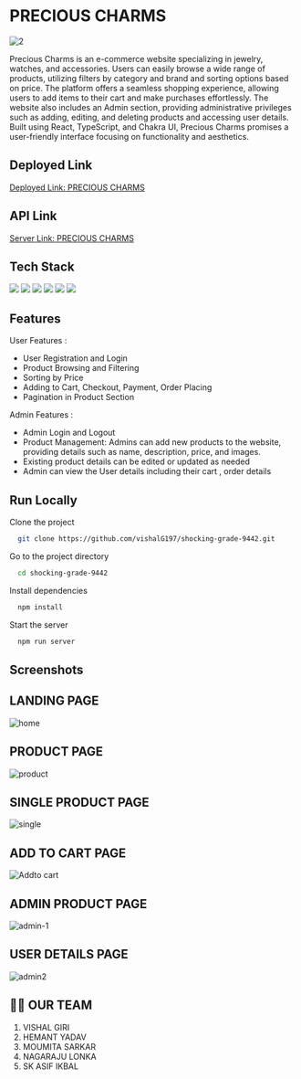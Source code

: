 
# PRECIOUS CHARMS

![2](https://github.com/vishalG197/shocking-grade-9442/assets/119415070/a58b3d11-8d79-48f1-9ccb-14f491fae506)


Precious Charms is an e-commerce website specializing in jewelry, watches, and accessories. Users can easily browse a wide range of products, utilizing filters by category and brand and sorting options based on price. The platform offers a seamless shopping experience, allowing users to add items to their cart and make purchases effortlessly. The website also includes an Admin section, providing administrative privileges such as adding, editing, and deleting products and accessing user details. Built using React, TypeScript, and Chakra UI, Precious Charms promises a user-friendly interface focusing on functionality and aesthetics.


## Deployed Link
[Deployed Link:  PRECIOUS CHARMS]((https://precious-charms.vercel.app/))

## API Link
[Server Link:  PRECIOUS CHARMS](https://monkeyapi-2-0.onrender.com/)

## Tech Stack
<div>
  <img src="https://img.shields.io/badge/React-text?style=for-the-badge&logo=React&color=204456" />
   <img src="https://img.shields.io/badge/redux-text?style=for-the-badge&logo=redux&color=204456" />
   <img src="https://img.shields.io/badge/typescript-text?style=for-the-badge&logo=typescript&color=204456" />
   <img src="https://img.shields.io/badge/chakraui-text?style=for-the-badge&logo=chakraui&color=204456" />
 <img src="https://img.shields.io/badge/HTML5-text?style=for-the-badge&logo=HTML5&color=2b3b35" />
  <img src="https://img.shields.io/badge/javascript-text?style=for-the-badge&logo=javascript&color=204456" />
</div>

## Features

User Features :
- User Registration and Login
- Product Browsing and Filtering
- Sorting by Price
- Adding to Cart, Checkout, Payment, Order Placing
- Pagination in Product Section

Admin Features :
- Admin  Login and Logout
- Product Management: Admins can add new products to the website, providing details such as name, description, price, and images.
- Existing product details can be edited or updated as needed
- Admin can view the User details including their cart , order details


## Run Locally

Clone the project

```bash
  git clone https://github.com/vishalG197/shocking-grade-9442.git
```

Go to the project directory

```bash
  cd shocking-grade-9442
```

Install dependencies

```bash
  npm install 

```

Start the server

```bash
  npm run server
```

## Screenshots

## LANDING PAGE
![home](https://github.com/vishalG197/shocking-grade-9442/assets/119415070/276d6f9a-6ca6-4b1a-a143-a381c4f75fd3)

## PRODUCT PAGE
![product](https://github.com/vishalG197/shocking-grade-9442/assets/119415070/8d1bf562-1baa-47fc-9543-c7d3e72decc5)

## SINGLE PRODUCT PAGE
![single](https://github.com/vishalG197/shocking-grade-9442/assets/119415070/4b2b7fac-b970-4ee6-8d2e-781fe0b1ae8b)

## ADD TO CART PAGE
![Addto cart](https://github.com/vishalG197/shocking-grade-9442/assets/119415070/64249a2d-b124-4de0-ab2f-102205a54fa7)

## ADMIN PRODUCT PAGE
![admin-1](https://github.com/vishalG197/shocking-grade-9442/assets/119415070/f5ddc3f8-de92-41de-b95b-95b5d56ea85d)

## USER DETAILS PAGE
![admin2](https://github.com/vishalG197/shocking-grade-9442/assets/119415070/b0184c1b-73ab-4db3-81b6-4ea5f988ebaf)


## 👩‍🚒 OUR TEAM

1. VISHAL GIRI
2. HEMANT YADAV
3. MOUMITA SARKAR
4. NAGARAJU LONKA 
5. SK ASIF IKBAL


